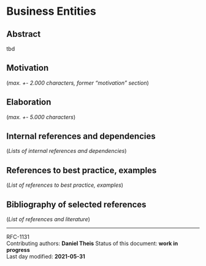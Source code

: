 # Business Entities

## Abstract

tbd
    
## Motivation

(*max. +- 2.000 characters, former “motivation” section*) 
    
## Elaboration

(*max. +- 5.000 characters*)
    
## Internal references and dependencies

(*Lists of internal references and dependencies*)  
    
## References to best practice, examples  

(*List of references to best practice, examples*)  
	
## Bibliography of selected references

(*List of references and literature*)   

________

RFC-1131   
Contributing authors: **Daniel Theis**
Status of this document: **work in progress**  
Last day modified: **2021-05-31**